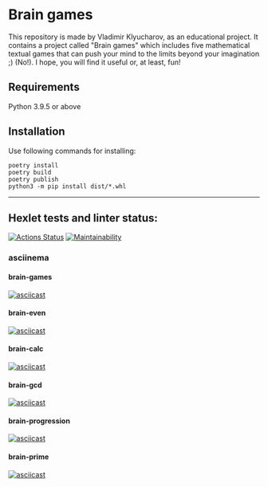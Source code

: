 # Brain games

This repository is made by Vladimir Klyucharov, as an educational project. 
It contains a project called "Brain games" which includes five mathematical textual games that can push your mind to the limits beyond your imagination ;) (No!). 
I hope, you will find it useful or, at least, fun!

## Requirements
Python 3.9.5 or above

## Installation
Use following commands for installing:

	poetry install
	poetry build
	poetry publish
	python3 -m pip install dist/*.whl

_________________________________________________________________________________________________________________________________________

## Hexlet tests and linter status:
[![Actions Status](https://github.com/key4c/python-project-lvl1/workflows/hexlet-check/badge.svg)](https://github.com/key4c/python-project-lvl1/actions)
[![Maintainability](https://api.codeclimate.com/v1/badges/ae6ca975e353dd84ff67/maintainability)](https://codeclimate.com/github/key4c/python-project-lvl1/maintainability)

### asciinema

#### brain-games
[![asciicast](https://asciinema.org/a/hgnXya4Q4Hpu38AlTuChjGbfU.svg)](https://asciinema.org/a/hgnXya4Q4Hpu38AlTuChjGbfU)

#### brain-even
[![asciicast](https://asciinema.org/a/RIQvchNfm1tOwOvtTJAhm8VnM.svg)](https://asciinema.org/a/RIQvchNfm1tOwOvtTJAhm8VnM)

#### brain-calc
[![asciicast](https://asciinema.org/a/JJDlCajJxtMhmIt75WXN1eGL1.svg)](https://asciinema.org/a/JJDlCajJxtMhmIt75WXN1eGL1)

#### brain-gcd
[![asciicast](https://asciinema.org/a/MNdPm3WqMILH25k62q5uCIjYp.svg)](https://asciinema.org/a/MNdPm3WqMILH25k62q5uCIjYp)

#### brain-progression
[![asciicast](https://asciinema.org/a/qn0nRaI8qJNe8MOSgqHs0LHPY.svg)](https://asciinema.org/a/qn0nRaI8qJNe8MOSgqHs0LHPY)

#### brain-prime
[![asciicast](https://asciinema.org/a/mNqkfkzWaInLfGPeoerMtPM2B.svg)](https://asciinema.org/a/mNqkfkzWaInLfGPeoerMtPM2B)
